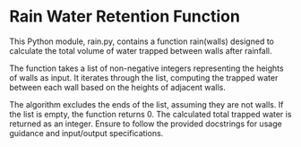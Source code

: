 # Rain Water Retention Function

This Python module, rain.py, contains a function rain(walls) designed to calculate the total volume of water trapped between walls after rainfall.

The function takes a list of non-negative integers representing the heights of walls as input. It iterates through the list, computing the trapped water between each wall based on the heights of adjacent walls. 

The algorithm excludes the ends of the list, assuming they are not walls. If the list is empty, the function returns 0. The calculated total trapped water is returned as an integer. Ensure to follow the provided docstrings for usage guidance and input/output specifications.